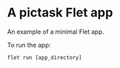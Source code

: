 # A pictask Flet app

An example of a minimal Flet app.

To run the app:

```
flet run [app_directory]
```